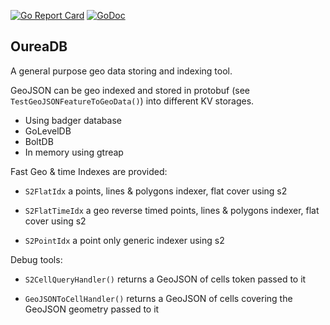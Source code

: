 [![Go Report Card](https://goreportcard.com/badge/github.com/akhenakh/oureadb)](https://goreportcard.com/report/github.com/akhenakh/oureadb)  [![GoDoc](https://godoc.org/github.com/akhenakh/oureadb/index?status.svg)](https://godoc.org/github.com/akhenakh/oureadb/index)

## OureaDB

A general purpose geo data storing and indexing tool.

GeoJSON can be geo indexed and stored in protobuf (see `TestGeoJSONFeatureToGeoData()`) into different KV storages.

- Using badger database
- GoLevelDB
- BoltDB
- In memory using gtreap

Fast Geo & time Indexes are provided:

- `S2FlatIdx` a points, lines & polygons indexer, flat cover using s2

- `S2FlatTimeIdx` a geo reverse timed points, lines & polygons indexer, flat cover using s2

- `S2PointIdx` a point only generic indexer using s2

Debug tools:

- `S2CellQueryHandler()` returns a GeoJSON of cells token passed to it

- `GeoJSONToCellHandler()` returns a GeoJSON of cells covering the GeoJSON geometry passed to it